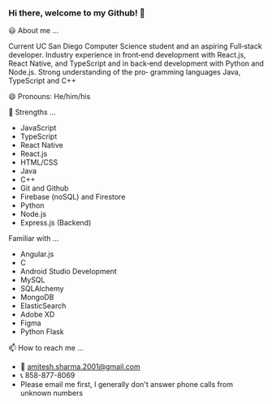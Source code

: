 ### Hi there, welcome to my Github! 👋

:smiley: About me ... 

  Current UC San Diego Computer Science student and an aspiring Full‑stack developer. Industry experience in front‑end development
  with React.js, React Native, and TypeScript and in back‑end development with Python and Node.js. Strong understanding of the pro‑
  gramming languages Java, TypeScript and C++

😄 Pronouns: He/him/his

  :muscle: Strengths ...
  - JavaScript
  - TypeScript
  - React Native
  - React.js
  - HTML/CSS
  - Java
  - C++
  - Git and Github
  - Firebase (noSQL) and Firestore
  - Python
  - Node.js
  - Express.js (Backend)
  
  Familiar with ...
  - Angular.js
  - C
  - Android Studio Development
  - MySQL
  - SQLAlchemy
  - MongoDB
  - ElasticSearch
  - Adobe XD
  - Figma
  - Python Flask
  
  📫 How to reach me ...  
  - :email: amitesh.sharma.2001@gmail.com
  - :telephone_receiver: 858-877-8069  
  - Please email me first, I generally don't answer phone calls from unknown numbers
   
    
